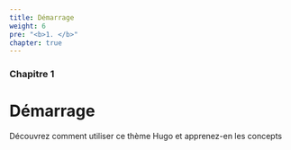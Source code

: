 ```yaml
---
title: Démarrage
weight: 6
pre: "<b>1. </b>"
chapter: true
---
```


### Chapitre 1

# Démarrage

Découvrez comment utiliser ce thème Hugo et apprenez-en les concepts
